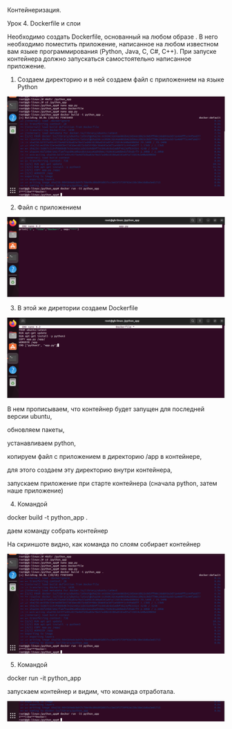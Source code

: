 Контейнеризация.

 Урок 4. Dockerfile и слои

 Необходимо создать Dockerfile, основанный на любом образе .
В него необходимо поместить приложение, написанное на любом известном вам языке программирования (Python, Java, C, С#, C++).
При запуске контейнера должно запускаться самостоятельно написанное приложение.

1. Создаем директорию и в ней создаем файл с приложением на языке Python

![Скриншот](/Seminar_4/image1.jpg)

2. Файл с приложением

![Скриншот](/Seminar_4/image2.jpg)

3. В этой же диретории создаем Dockerfile

![Скриншот](/Seminar_4/image3.jpg)

В нем прописываем, что контейнер будет запущен для последней версии ubuntu, 

обновляем пакеты, 

устанавливаем python,

копируем файл с приложением в директорию /app в контейнере,

для этого создаем эту директорию внутри контейнера,

запускаем приложение при старте контейнера (сначала python, затем наше приложение)

4. Командой 

docker build -t python_app .

даем команду собрать контейнер

На скриншоте видно, как команда по слоям собирает контейнер

![Скриншот](/Seminar_4/image1.jpg)

5. Командой 

docker run -it python_app

запускаем контейнер и видим, что команда отработала.

![Скриншот](/Seminar_4/image4.jpg)


